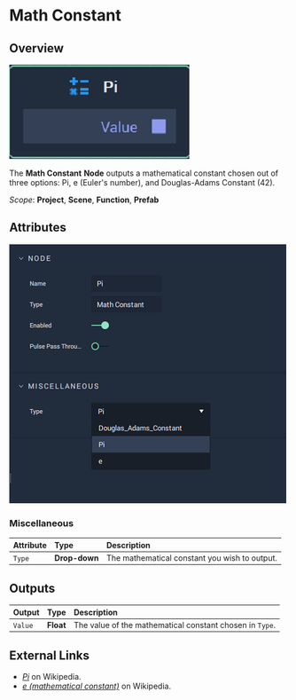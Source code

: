 # Math Constant

## Overview

![The Math Constant Node.](../../.gitbook/assets/node-math-constant2.png)

The **Math Constant** **Node** outputs a mathematical constant chosen out of three options: Pi, e \(Euler's number\), and Douglas-Adams Constant \(42\).

*Scope*: **Project**, **Scene**, **Function**, **Prefab**

## Attributes

![The Math Constant Node Attributes.](../../.gitbook/assets/node-math-constant2-attr.png)

### Miscellaneous

| Attribute | Type | Description |
| :--- | :--- | :--- |
| `Type` | **Drop-down** | The mathematical constant you wish to output. |

## Outputs

| Output | Type | Description |
| :--- | :--- | :--- |
| `Value` | **Float** | The value of the mathematical constant chosen in `Type`. |

## External Links

* [_Pi_](https://en.wikipedia.org/wiki/Pi) on Wikipedia.
* [_e \(mathematical constant\)_](https://en.wikipedia.org/wiki/E_%28mathematical_constant%29) on Wikipedia.

